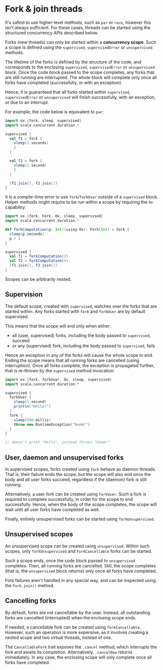 # Fork & join threads

It's safest to use higher-level methods, such as `par` or `race`, however this isn't always sufficient. For
these cases, threads can be started using the structured concurrency APIs described below.

Forks (new threads) can only be started within a **concurrency scope**. Such a scope is defined using the `supervised`,
`supervisedError` or `unsupervised` methods.

The lifetime of the forks is defined by the structure of the code, and corresponds to the enclosing `supervised`, 
`supervisedError` or `unsupervised` block. Once the code block passed to the scope completes, any forks that are still 
running are interrupted. The whole block will complete only once all forks have completed (successfully, or with an 
exception).

Hence, it is guaranteed that all forks started within `supervised`, `supervisedError` or `unsupervised` will finish 
successfully, with an exception, or due to an interrupt.

For example, the code below is equivalent to `par`:

```scala mdoc:compile-only
import ox.{fork, sleep, supervised}
import scala.concurrent.duration.*

supervised {
  val f1 = fork {
    sleep(2.seconds)
    1
  }

  val f2 = fork {
    sleep(1.second)
    2
  }

  (f1.join(), f2.join())
}
```

It is a compile-time error to use `fork`/`forkUser` outside of a `supervised` block. Helper methods might require to be 
run within a scope by requiring the `Ox` capability:

```scala mdoc:compile-only
import ox.{fork, Fork, Ox, sleep, supervised}
import scala.concurrent.duration.*

def forkComputation(p: Int)(using Ox): Fork[Int] = fork {
  sleep(p.seconds)
  p + 1
}

supervised {
  val f1 = forkComputation(2)
  val f2 = forkComputation(4)
  (f1.join(), f2.join())
}
```

Scopes can be arbitrarily nested.

## Supervision

The default scope, created with `supervised`, watches over the forks that are started within. Any forks started with
`fork` and `forkUser` are by default supervised.

This means that the scope will end only when either:

* all (user, supervised) forks, including the body passed to `supervised`, succeed
* or any (supervised) fork, including the body passed to `supervised`, fails

Hence an exception in any of the forks will cause the whole scope to end. Ending the scope means that all running forks
are cancelled (using interruption). Once all forks complete, the exception is propagated further, that is re-thrown by
the `supervised` method invocation:

```scala mdoc:compile-only
import ox.{fork, forkUser, Ox, sleep, supervised}
import scala.concurrent.duration.*

supervised {
  forkUser {
    sleep(1.second)
    println("Hello!")
  }
  fork {
    sleep(500.millis)
    throw new RuntimeException("boom!")
  }
}

// doesn't print "Hello", instead throws "boom!"
```

## User, daemon and unsupervised forks

In supervised scopes, forks created using `fork` behave as daemon threads. That is, their failure ends the scope, but
the scope will also end once the body and all user forks succeed, regardless if the (daemon) fork is still running.

Alternatively, a user fork can be created using `forkUser`. Such a fork is required to complete successfully, in order
for the scope to end successfully. Hence, when the body of the scope completes, the scope will wait until all user
forks have completed as well.

Finally, entirely unsupervised forks can be started using `forkUnsupervised`.

## Unsupervised scopes

An unsupervised scope can be created using `unsupervised`. Within such scopes, only `forkUnsupervised` and 
`forkCancellable` forks can be started.

Such a scope ends, once the code block passed to `unsupervised` completes. Then, all running forks are cancelled. Still, 
the scope completes (that is, the `unsupervised` block returns) only once all forks have completed.

Fork failures aren't handled in any special way, and can be inspected using the `Fork.join()` method.

## Cancelling forks

By default, forks are not cancellable by the user. Instead, all outstanding forks are cancelled (interrupted) when the
enclosing scope ends.

If needed, a cancellable fork can be created using `forkCancellable`. However, such an operation is more expensive, as
it involves creating a nested scope and two virtual threads, instead of one.

The `CancellableFork` trait exposes the `.cancel` method, which interrupts the fork and awaits its completion.
Alternatively, `.cancelNow` returns immediately. In any case, the enclosing scope will only complete once all forks have
completed.
